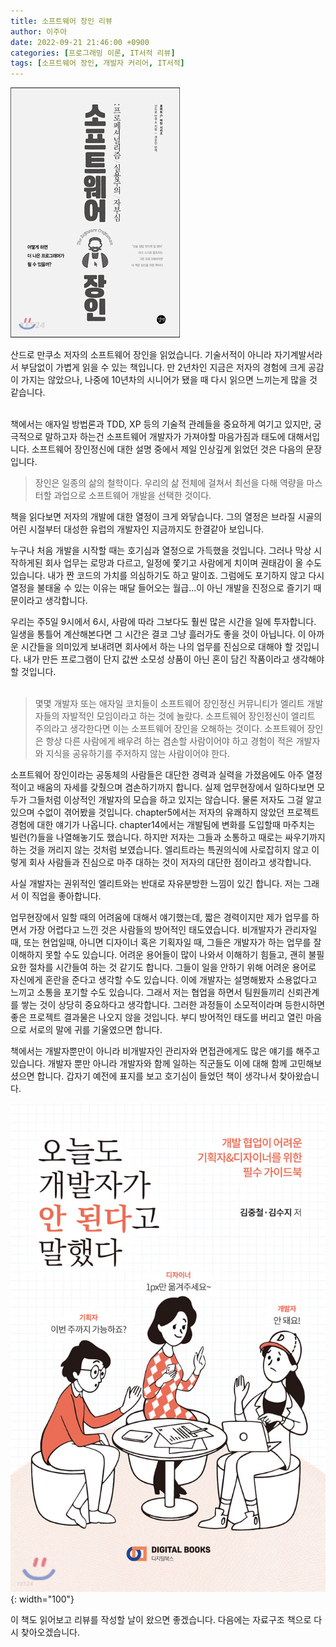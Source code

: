 ```yaml
---
title: 소프트웨어 장인 리뷰
author: 이주아
date: 2022-09-21 21:46:00 +0900
categories: [프로그래밍 이론, IT서적 리뷰]
tags: [소프트웨어 장인, 개발자 커리어, IT서적]
---
```


![Desktop View](/assets/img/20220919/1.jpeg)

산드로 만쿠소 저자의 소프트웨어 장인을 읽었습니다. 기술서적이 아니라 자기계발서라서 부담없이 가볍게 읽을 수 있는 책입니다. 만 2년차인 지금은 저자의 경험에 크게 공감이 가지는 않았으나, 나중에 10년차의 시니어가 됐을 때 다시 읽으면 느끼는게 많을 것 같습니다. 
<br>
<br>

책에서는 애자일 방법론과 TDD, XP 등의 기술적 관례들을 중요하게 여기고 있지만, 궁극적으로 말하고자 하는건 소프트웨어 개발자가 가져야할 마음가짐과 태도에 대해서입니다. 소프트웨어 장인정신에 대한 설명 중에서 제일 인상깊게 읽었던 것은 다음의 문장입니다.

> 장인은 일종의 삶의 철학이다. 우리의 삶 전체에 걸쳐서 최선을 다해 역량을 마스터할 과업으로 소프트웨어 개발을 선택한 것이다.


책을 읽다보면 저자의 개발에 대한 열정이 크게 와닿습니다. 그의 열정은 브라질 시골의 어린 시절부터 대성한 유럽의 개발자인 지금까지도 한결같아 보입니다. 

누구나 처음 개발을 시작할 때는 호기심과 열정으로 가득했을 것입니다. 그러나 막상 시작하게된 회사 업무는 로망과 다르고, 일정에 쫓기고 사람에게 치이며 권태감이 올 수도 있습니다. 내가 짠 코드의 가치를 의심하기도 하고 말이죠. 그럼에도 포기하지 않고 다시 열정을 불태울 수 있는 이유는 매달 들어오는 월급...이 아닌 개발을 진정으로 즐기기 때문이라고 생각합니다.

 우리는 주5일 9시에서 6시, 사람에 따라 그보다도 훨씬 많은 시간을 일에 투자합니다. 일생을 통틀어 계산해본다면 그 시간은 결코 그냥 흘러가도 좋을 것이 아닙니다. 이 아까운 시간들을 의미있게 보내려면 회사에서 하는 나의 업무를 진심으로 대해야 할 것입니다. 내가 만든 프로그램이 단지 값싼 소모성 상품이 아닌 혼이 담긴 작품이라고 생각해야 할 것입니다.
<br>
<br>

> 몇몇 개발자 또는 애자일 코치들이 소프트웨어 장인정신 커뮤니티가 엘리트 개발자들의 자발적인 모임이라고 하는 것에 놀랐다. 소프트웨어 장인정신이 엘리트 주의라고 생각한다면 이는 소프트웨어 장인을 오해하는 것이다. 소프트웨어 장인은 항상 다른 사람에게 배우려 하는 겸손할 사람이어야 하고 경험이 적은 개발자와 지식을 공유하기를 주저하지 않는 사람이어야 한다.
 
소프트웨어 장인이라는 공동체의 사람들은 대단한 경력과 실력을 가졌음에도 아주 열정적이고 배움의 자세를 갖췄으며 겸손하기까지 합니다. 실제 업무현장에서 일하다보면 모두가 그들처럼 이상적인 개발자의 모습을 하고 있지는 않습니다. 물론 저자도 그걸 알고 있으며 수없이 겪어봤을 것입니다. chapter5에서는 저자의 유쾌하지 않았던 프로젝트경험에 대한 얘기가 나옵니다. chapter14에서는 개발팀에 변화를 도입할때 마주치는 빌런(?)들을 나열해놓기도 했습니다. 하지만 저자는 그들과 소통하고 때로는 싸우기까지 하는 것을 꺼리지 않는 것처럼 보였습니다. 엘리트라는 특권의식에 사로잡히지 않고 이렇게 회사 사람들과 진심으로 마주 대하는 것이 저자의 대단한 점이라고 생각합니다.

사실 개발자는 권위적인 엘리트와는 반대로 자유분방한 느낌이 있긴 합니다. 저는 그래서 이 직업을 좋아합니다.

업무현장에서 일할 때의 어려움에 대해서 얘기했는데, 짧은 경력이지만 제가 업무를 하면서 가장 어렵다고 느낀 것은 사람들의 방어적인 태도였습니다. 비개발자가 관리자일 때, 또는 현업일때, 아니면 디자이너 혹은 기획자일 때, 그들은 개발자가 하는 업무를 잘 이해하지 못할 수도 있습니다. 어려운 용어들이 많이 나와서 이해하기 힘들고, 괜히 불필요한 절차를 시간들여 하는 것 같기도 합니다. 그들이 일을 안하기 위해 어려운 용어로 자신에게 혼란을 준다고 생각할 수도 있습니다. 이에 개발자는 설명해봤자 소용없다고 느끼고 소통을 포기할 수도 있습니다. 그래서 저는 협업을 하면서 팀원들끼리 신뢰관계를 쌓는 것이 상당히 중요하다고 생각합니다. 그러한 과정들이 소모적이라며 등한시하면 좋은 프로젝트 결과물은 나오지 않을 것입니다. 부디 방어적인 태도를 버리고 열린 마음으로 서로의 말에 귀를 기울였으면 합니다.

책에서는 개발자뿐만이 아니라 비개발자인 관리자와 면접관에게도 많은 얘기를 해주고 있습니다. 개발자 뿐만 아니라 개발자와 함께 일하는 직군들도 이에 대해 함께 고민해보셨으면 합니다. 갑자기 예전에 표지를 보고 호기심이 들었던 책이 생각나서 찾아왔습니다.

![Desktop View](/assets/img/20220919/2.jpeg){: width="100"}

이 책도 읽어보고 리뷰를 작성할 날이 왔으면 좋겠습니다. 다음에는 자료구조 책으로 다시 찾아오겠습니다.